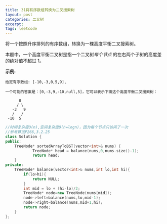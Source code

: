 ```yaml
---
title: 31将有序数组转换为二叉搜索树
layout: post
categories: 二叉树
excerpt: 
Tags: leetcode
---
```


将一个按照升序排列的有序数组，转换为一棵高度平衡二叉搜索树。

本题中，一个高度平衡二叉树是指一个二叉树*每个节点* 的左右两个子树的高度差的绝对值不超过 1。

**示例:**

```
给定有序数组: [-10,-3,0,5,9],

一个可能的答案是：[0,-3,9,-10,null,5]，它可以表示下面这个高度平衡二叉搜索树：

      0
     / \
   -3   9
   /   /
 -10  5
```

```c++
//时间复杂度O(n),空间复杂度O(h=logn)，因为每个节点只访问了一次
//参考算法P266,3.2.25
class Solution {
public:
    TreeNode* sortedArrayToBST(vector<int>& nums) {
        	TreeNode* head = balance(nums,0,nums.size()-1);
    		return head;
    }
private:
	TreeNode* balance(vector<int>& nums,int lo,int hi){
		if(lo>hi){
			return NULL;
		}
		int mid = lo + (hi-lo)/2;
		TreeNode* node=new TreeNode(nums[mid]);
		node->left=balance(nums,lo,mid-1);
		node->right=balance(nums,mid+1,hi);
		return node;
	}
};
```

